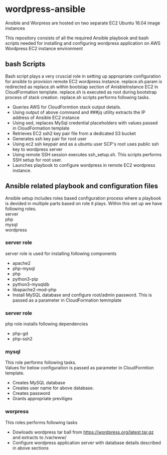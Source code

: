 # wordpress-ansible
Ansible and Worpress are hosted on two separate EC2 Ubuntu 16.04 image  instances

This repository consists of all the required Ansible playbook and bash scripts needed for installing and configuring wordpress application on AWS Wordpress EC2 instance environment

## bash Scripts
Bash script plays a very cruscial role in setting up appropriate configuration for ansible to provision remote EC2 wordpress instance. replace.sh.param is redirected as replace.sh within bootstap section of AnisbleInstance EC2 in CloudFormation template. replace.sh is executed as root during bootstrap process of stack creation. replace.sh scripts performs following tasks.<br> 

- Queries AWS for CloudFormtion stack output details.
- Using output of above command and ###jq utility extracts the IP address of Ansible EC2 instance
- Using sed, replaces MySql credential placeholders with values passed in CloudFormation template
- Retrieves EC2 ssh2 key pair file from a dedicated S3 bucket
- Generates ssh key pair for root user
- Using ec2 ssh keypair and as a ubuntu user SCP's root uses public ssh key to wordpress server
- Using remote SSH session executes ssh_setup.sh. This scripts performs SSH setup for root user.
- Launches playbook to configure wordpress in remote EC2 wordpress instance.

## Ansible related playbook and configuration files
Ansible setup includes roles based configuration process where a playbook is devided in multiple parts based on role it plays. Within this set up we have following roles.<br>
server<br>
php<br>
mysql<br>
wordpress<br>

### server role
server role is used for installing following components <br>
- apache2<br>
- php-mysql<br>
- php<br>
- python3-pip<br>
- python3-mysqldb<br>
- libapache2-mod-php<br>
- Install MySQL database and configure root/admin password. This is passed as a parameter in CloudFormation temmplate

### server role
php role installs following dependencies<br>
 - php-gd<br>
 - php-ssh2<br>

### mysql
This role performs following tasks.<br>
Values for below configuration is passed as parameter in CloudFormtion template.<br>
- Creates MySQL database<br>
- Creates user name for above database.<br>
- Creates password<br>
- Grants appropriate previliges<br>

### worpress
This roles performs following tasks<br>
- Dowloads wordpress tar ball from https://wordpress.org/latest.tar.gz and extracts to /var/www/<br>
- Configure wordpress application server with database details described in above sections<br>

